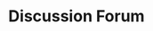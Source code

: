 ---
title: "Discussion Forum"
layout: collection
permalink: /forum/
collection: forum
entries_layout: grid
classes:
  - wide
author_profile: false
header:
    overlay_color: "#3c3c64"
    actions:
      - label: "Write a Post"
        url: "/forum/new"
---